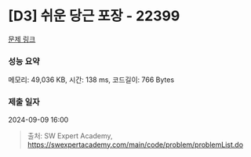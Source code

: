 # [D3] 쉬운 당근 포장 - 22399 

[문제 링크](https://swexpertacademy.com/main/code/problem/problemDetail.do?contestProbId=AZHLR0FKS4kDFAXd) 

### 성능 요약

메모리: 49,036 KB, 시간: 138 ms, 코드길이: 766 Bytes

### 제출 일자

2024-09-09 16:00



> 출처: SW Expert Academy, https://swexpertacademy.com/main/code/problem/problemList.do